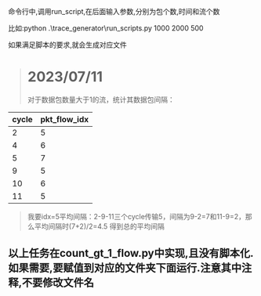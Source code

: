 命令行中,调用run_script,在后面输入参数,分别为包个数,时间和流个数

比如:python .\trace_generator\run_scripts.py 1000 2000 500   

如果满足脚本的要求,就会生成对应文件
> 

> # 2023/07/11
>对于数据包数量大于1的流，统计其数据包间隔：

| cycle | pkt_flow_idx |
|-------|--------------|
| 2     | 5            |
| 4     | 6            |
| 5     | 7            |
| 9     | 5            |
| 10    | 6            |
| 11    | 5            |

>我要idx=5平均间隔：2-9-11三个cycle传输5，间隔为9-2=7和11-9=2，那么平均间隔时(7+2)/2=4.5
>得到总的平均间隔

## 以上任务在count_gt_1_flow.py中实现,且没有脚本化.如果需要,要赋值到对应的文件夹下面运行.注意其中注释,不要修改文件名

> 